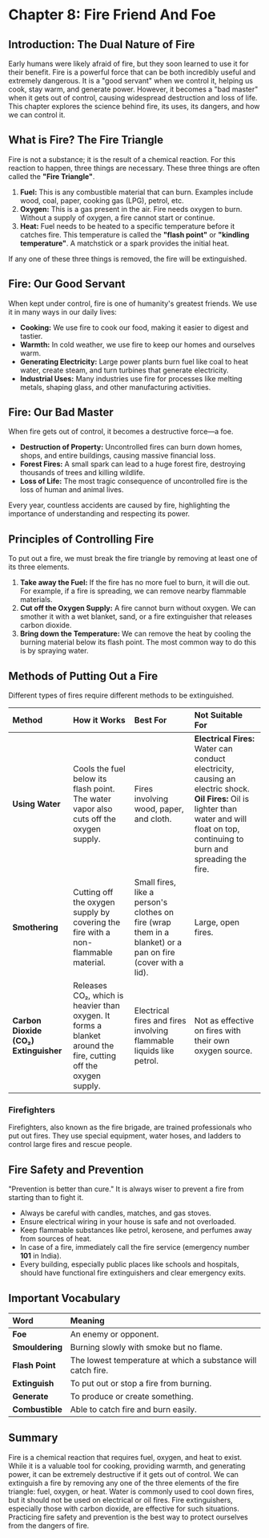 # Chapter 8: Fire Friend And Foe

## Introduction: The Dual Nature of Fire

Early humans were likely afraid of fire, but they soon learned to use it for their benefit. Fire is a powerful force that can be both incredibly useful and extremely dangerous. It is a "good servant" when we control it, helping us cook, stay warm, and generate power. However, it becomes a "bad master" when it gets out of control, causing widespread destruction and loss of life. This chapter explores the science behind fire, its uses, its dangers, and how we can control it.

## What is Fire? The Fire Triangle

Fire is not a substance; it is the result of a chemical reaction. For this reaction to happen, three things are necessary. These three things are often called the **"Fire Triangle"**.

1.  **Fuel:** This is any combustible material that can burn. Examples include wood, coal, paper, cooking gas (LPG), petrol, etc.
2.  **Oxygen:** This is a gas present in the air. Fire needs oxygen to burn. Without a supply of oxygen, a fire cannot start or continue.
3.  **Heat:** Fuel needs to be heated to a specific temperature before it catches fire. This temperature is called the **"flash point"** or **"kindling temperature"**. A matchstick or a spark provides the initial heat.

If any one of these three things is removed, the fire will be extinguished.



## Fire: Our Good Servant

When kept under control, fire is one of humanity's greatest friends. We use it in many ways in our daily lives:

*   **Cooking:** We use fire to cook our food, making it easier to digest and tastier.
*   **Warmth:** In cold weather, we use fire to keep our homes and ourselves warm.
*   **Generating Electricity:** Large power plants burn fuel like coal to heat water, create steam, and turn turbines that generate electricity.
*   **Industrial Uses:** Many industries use fire for processes like melting metals, shaping glass, and other manufacturing activities.

## Fire: Our Bad Master

When fire gets out of control, it becomes a destructive force—a foe.

*   **Destruction of Property:** Uncontrolled fires can burn down homes, shops, and entire buildings, causing massive financial loss.
*   **Forest Fires:** A small spark can lead to a huge forest fire, destroying thousands of trees and killing wildlife.
*   **Loss of Life:** The most tragic consequence of uncontrolled fire is the loss of human and animal lives.

Every year, countless accidents are caused by fire, highlighting the importance of understanding and respecting its power.

## Principles of Controlling Fire

To put out a fire, we must break the fire triangle by removing at least one of its three elements.

1.  **Take away the Fuel:** If the fire has no more fuel to burn, it will die out. For example, if a fire is spreading, we can remove nearby flammable materials.
2.  **Cut off the Oxygen Supply:** A fire cannot burn without oxygen. We can smother it with a wet blanket, sand, or a fire extinguisher that releases carbon dioxide.
3.  **Bring down the Temperature:** We can remove the heat by cooling the burning material below its flash point. The most common way to do this is by spraying water.

## Methods of Putting Out a Fire

Different types of fires require different methods to be extinguished.

| Method | How it Works | Best For | Not Suitable For |
| :--- | :--- | :--- | :--- |
| **Using Water** | Cools the fuel below its flash point. The water vapor also cuts off the oxygen supply. | Fires involving wood, paper, and cloth. | **Electrical Fires:** Water can conduct electricity, causing an electric shock. **Oil Fires:** Oil is lighter than water and will float on top, continuing to burn and spreading the fire. |
| **Smothering** | Cutting off the oxygen supply by covering the fire with a non-flammable material. | Small fires, like a person's clothes on fire (wrap them in a blanket) or a pan on fire (cover with a lid). | Large, open fires. |
| **Carbon Dioxide (CO₂) Extinguisher** | Releases CO₂, which is heavier than oxygen. It forms a blanket around the fire, cutting off the oxygen supply. | Electrical fires and fires involving flammable liquids like petrol. | Not as effective on fires with their own oxygen source. |

### Firefighters
Firefighters, also known as the fire brigade, are trained professionals who put out fires. They use special equipment, water hoses, and ladders to control large fires and rescue people.

## Fire Safety and Prevention

"Prevention is better than cure." It is always wiser to prevent a fire from starting than to fight it.

*   Always be careful with candles, matches, and gas stoves.
*   Ensure electrical wiring in your house is safe and not overloaded.
*   Keep flammable substances like petrol, kerosene, and perfumes away from sources of heat.
*   In case of a fire, immediately call the fire service (emergency number **101** in India).
*   Every building, especially public places like schools and hospitals, should have functional fire extinguishers and clear emergency exits.

## Important Vocabulary

| Word | Meaning |
| :--- | :--- |
| **Foe** | An enemy or opponent. |
| **Smouldering** | Burning slowly with smoke but no flame. |
| **Flash Point** | The lowest temperature at which a substance will catch fire. |
| **Extinguish** | To put out or stop a fire from burning. |
| **Generate** | To produce or create something. |
| **Combustible** | Able to catch fire and burn easily. |

## Summary

Fire is a chemical reaction that requires fuel, oxygen, and heat to exist. While it is a valuable tool for cooking, providing warmth, and generating power, it can be extremely destructive if it gets out of control. We can extinguish a fire by removing any one of the three elements of the fire triangle: fuel, oxygen, or heat. Water is commonly used to cool down fires, but it should not be used on electrical or oil fires. Fire extinguishers, especially those with carbon dioxide, are effective for such situations. Practicing fire safety and prevention is the best way to protect ourselves from the dangers of fire.